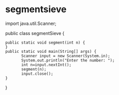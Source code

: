 # segmentsieve
import java.util.Scanner;

public class segmentSieve {

    
    public static void segment(int n) {
    }
    public static void main(String[] args) {
           Scanner input = new Scanner(System.in);
           System.out.println("Enter the number: ");
           int n=input.nextInt();
           segment(n);
           input.close();
    }

    
}
